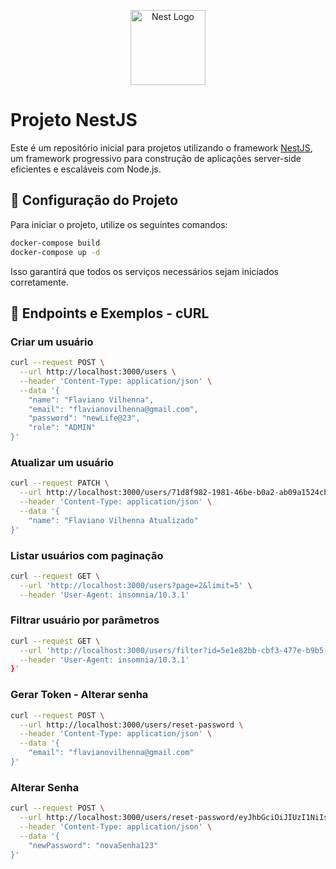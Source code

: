 <p align="center">
  <a href="http://nestjs.com/" target="blank"><img src="https://nestjs.com/img/logo-small.svg" width="120" alt="Nest Logo" /></a>
</p>

# Projeto NestJS

Este é um repositório inicial para projetos utilizando o framework [NestJS](https://github.com/nestjs/nest), um framework progressivo para construção de aplicações server-side eficientes e escaláveis com Node.js.

## 🚀 Configuração do Projeto

Para iniciar o projeto, utilize os seguintes comandos:

```bash
docker-compose build
docker-compose up -d
```

Isso garantirá que todos os serviços necessários sejam iniciados corretamente.


## 🔗 Endpoints e Exemplos - cURL

### Criar um usuário
```bash
curl --request POST \
  --url http://localhost:3000/users \
  --header 'Content-Type: application/json' \
  --data '{
	"name": "Flaviano Vilhenna",
	"email": "flavianovilhenna@gmail.com",
	"password": "newLife@23",
	"role": "ADMIN"
}'
```

### Atualizar um usuário
```bash
curl --request PATCH \
  --url http://localhost:3000/users/71d8f982-1981-46be-b0a2-ab09a1524cb7 \
  --header 'Content-Type: application/json' \
  --data '{
	"name": "Flaviano Vilhenna Atualizado"
}'
```

### Listar usuários com paginação
```bash
curl --request GET \
  --url 'http://localhost:3000/users?page=2&limit=5' \
  --header 'User-Agent: insomnia/10.3.1'
```


### Filtrar usuário por parâmetros
```bash
curl --request GET \
  --url 'http://localhost:3000/users/filter?id=5e1e82bb-cbf3-477e-b9b5-04cec9b1be8a' \
  --header 'User-Agent: insomnia/10.3.1'
}'
```

### Gerar Token - Alterar senha
```bash
curl --request POST \
  --url http://localhost:3000/users/reset-password \
  --header 'Content-Type: application/json' \
  --data '{
	"email": "flavianovilhenna@gmail.com"
}'
```


### Alterar Senha
```bash
curl --request POST \
  --url http://localhost:3000/users/reset-password/eyJhbGciOiJIUzI1NiIsInR5cCI6IkpXVCJ9.eyJ1c2VySWQiOiJjZmQ0ZGY2Ny1kNWQzLTQyNmItODQ4Zi1hM2ZmMWU5Y2FiMTMiLCJpYXQiOjE3Mzk3NDY0OTAsImV4cCI6MTczOTc1MDA5MH0.czK_5lKqjG4XlnrcZYSzYHmTfgUUUuTlVIw3fsN2TN4 \
  --header 'Content-Type: application/json' \
  --data '{
	"newPassword": "novaSenha123"
}'
```